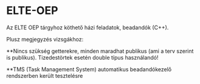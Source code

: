 # ELTE-OEP

Az ELTE OEP tárgyhoz köthető házi feladatok, beadandók (C++).

Plusz megjegyzés vizsgákhoz:

**Nincs szükség getterekre, minden maradhat publikus (ami a terv szerint is publikus). Tizedestörtek esetén double típus használandó!

**TMS (Task Management System) automatikus beadandókezelő rendszerben került tesztelésre
